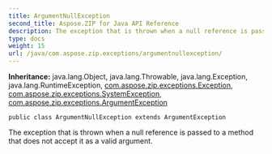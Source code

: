 ```yaml
---
title: ArgumentNullException
second_title: Aspose.ZIP for Java API Reference
description: The exception that is thrown when a null reference is passed to a method that does not accept it as a valid argument.
type: docs
weight: 15
url: /java/com.aspose.zip.exceptions/argumentnullexception/
---
```


**Inheritance:**
java.lang.Object, java.lang.Throwable, java.lang.Exception, java.lang.RuntimeException, [com.aspose.zip.exceptions.Exception](../../com.aspose.zip.exceptions/exception), [com.aspose.zip.exceptions.SystemException](../../com.aspose.zip.exceptions/systemexception), [com.aspose.zip.exceptions.ArgumentException](../../com.aspose.zip.exceptions/argumentexception)
```
public class ArgumentNullException extends ArgumentException
```

The exception that is thrown when a null reference is passed to a method that does not accept it as a valid argument.
